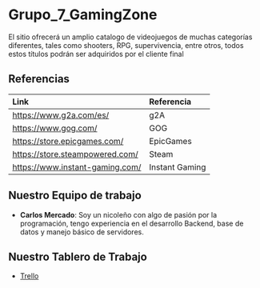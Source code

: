 # Grupo_7_GamingZone

El sitio ofrecerá un amplio catalogo de videojuegos de muchas categorías diferentes, tales como shooters, RPG, supervivencia, entre otros, 
todos estos títulos podrán ser adquiridos por el cliente final

## Referencias

| Link | Referencia |
| :-- | :-- |
| https://www.g2a.com/es/ | g2A |
| https://www.gog.com/ | GOG |
| https://store.epicgames.com/ | EpicGames |
| https://store.steampowered.com/ | Steam |
| https://www.instant-gaming.com/ | Instant Gaming |

## Nuestro Equipo de trabajo

- **Carlos Mercado**: Soy un nicoleño con algo de pasión por la programación, tengo experiencia en el desarrollo Backend, base de datos y manejo básico de servidores.

## Nuestro Tablero de Trabajo
- [Trello](https://trello.com/b/y4Kd8IRM/grupo-7)
